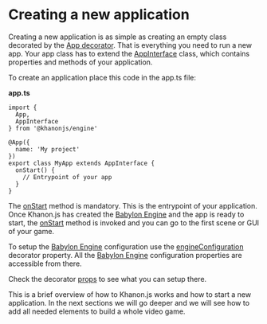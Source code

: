 # Creating a new application

Creating a new application is as simple as creating an empty class decorated by the [App decorator](https://khanonjs.com/api-docs/functions/decorators_app.App.html). That is everything you need to run a new app. Your app class has to extend the [AppInterface](https://khanonjs.com/api-docs/classes/decorators_app.AppInterface.html) class, which contains properties and methods of your application.

To create an application place this code in the app.ts file:

**app.ts**
```
import {
  App,
  AppInterface
} from '@khanonjs/engine'

@App({
  name: 'My project'
})
export class MyApp extends AppInterface {
  onStart() {
    // Entrypoint of your app
  }
}
```

The [onStart](https://khanonjs.com/api-docs/classes/decorators_app.AppInterface.html#onStart) method is mandatory. This is the entrypoint of your application. Once Khanon.js has created the [Babylon Engine](https://doc.babylonjs.com/typedoc/classes/BABYLON.Engine) and the app is ready to start, the [onStart](https://khanonjs.com/api-docs/classes/decorators_app.AppInterface.html#onStart) method is invoked and you can go to the first scene or GUI of your game.

To setup the [Babylon Engine](https://doc.babylonjs.com/typedoc/classes/BABYLON.Engine) configuration use the [engineConfiguration](https://khanonjs.com/api-docs/interfaces/decorators_app.AppProps.html#engineConfiguration) decorator property. All the [Babylon Engine](https://doc.babylonjs.com/typedoc/classes/BABYLON.Engine) configuration properties are accessible from there.

Check the decorator [props](https://khanonjs.com/api-docs/interfaces/decorators_app.AppProps.html) to see what you can setup there.

This is a brief overview of how to Khanon.js works and how to start a new application. In the next sections we will go deeper and we will see how to add all needed elements to build a whole video game.